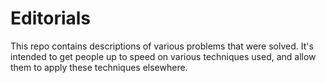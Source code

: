 # Editorials

This repo contains descriptions of various problems that were solved. It's intended to get people up to speed on various techniques used, and allow them to apply these techniques elsewhere.
